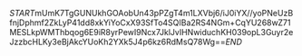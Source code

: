$START$mUmK7TgGUNUkhGOAobUn43pPZgT4m1LXVbj6/iJ0iYX//yoPNeUzBfnjDphmf2ZkLyP41dd8xkYiYoCxX93SfTo4SQIBa2RS4NGm+CqYU268wZ71MESLkpWMThbqog6E9iR8yrPewI9Ncx7JklJvIHNwiduchKH039opL3Guyr2eJzzbcHLKy3eBjAkcYUoKh2YXk5J4p6kz6RdMsQ78Wg==$END$